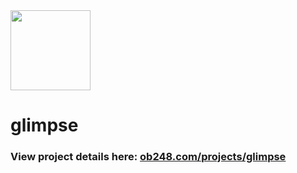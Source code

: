 <img src="src/app/favicon.ico" width="128" />

# glimpse

### View project details here: [ob248.com/projects/glimpse](https://ob248.com/projects/glimpse)
